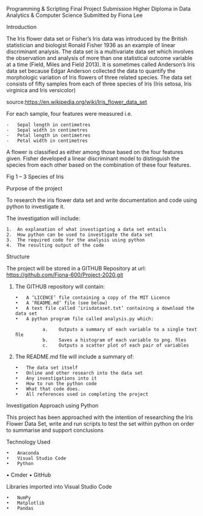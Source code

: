 Programming & Scripting Final Project Submission
Higher Diploma in Data Analytics & Computer Science
Submitted by Fiona Lee 

Introduction

The Iris flower data set or Fisher’s Iris data was introduced by the British statistician and biologist Ronald Fisher 1936 as an example of linear discriminant analysis.  The data set is a multivariate data set which involves the observation and analysis of more than one statistical outcome variable at a time (Field, Miles and Field 2013).  It is sometimes called Anderson’s Iris data set because Edgar Anderson collected the data to quantify the morphologic variation of Iris flowers of three related species. 
The data set consists of fifty samples from each of three species of Iris (Iris setosa, Iris virginica and Iris versicolor) 

source:https://en.wikipedia.org/wiki/Iris_flower_data_set

For each sample, four features were measured i.e. 

    -	Sepal length in centimetres
    -	Sepal width in centimetres
    -	Petal length in centimetres
    -	Petal width in centimetres 

A flower is classified as either among those based on the four features given. Fisher developed a linear discriminant model to distinguish the species from each other based on the combination of these four features.






Fig 1 – 3 Species of Iris
 

Purpose of the project

To research the iris flower data set and write documentation and code using python to investigate it. 

The investigation will include:

    1.	An explanation of what investigating a data set entails
    2.	How python can be used to investigate the data set
    3.	The required code for the analysis using python
    4.	The resulting output of the code


Structure

The project will be stored in a GITHUB Repository at url: https://github.com/Fiona-600/Project-2020.git

1.	The GITHUB repository will contain:

        •	A ‘LICENCE’ file containing a copy of the MIT Licence
        •	A ‘README.md’ file (see below)
        •	A text file called ‘irisdataset.txt’ containing a download the data set
        •	A python program file called analysis.py which:

                  a.	Outputs a summary of each variable to a single text ﬁle
                  b.	Saves a histogram of each variable to png. ﬁles
                  c.	Outputs a scatter plot of each pair of variables

2.	The README.md file will include a summary of:

        •	The data set itself
        •	Online and other research into the data set
        •	Any investigations into it
        •	How to run the python code
        •	What that code does.
        •	All references used in completing the project


Investigation Approach using Python

This project has been approached with the intention of researching the Iris Flower Data Set, 
write and run scripts to test the set within python on order to summarise and support conclusions 


Technology Used

	•	Anaconda
	•	Visual Studio Code
	•	Python 
  •	Cmder 
	•	GitHub
	
  
Libraries imported into Visual Studio Code

	•	NumPy
	•	Matplotlib
	•	Pandas
